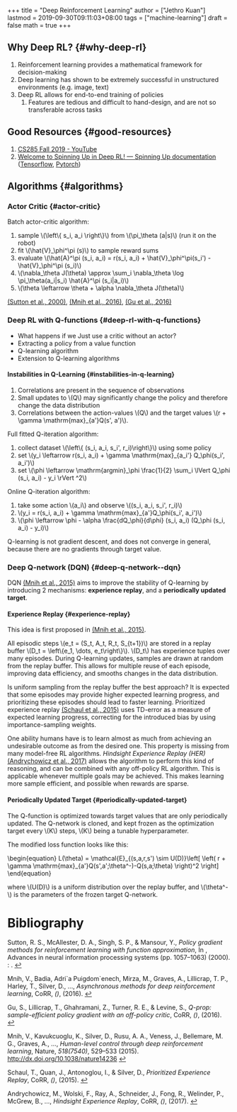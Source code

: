 +++
title = "Deep Reinforcement Learning"
author = ["Jethro Kuan"]
lastmod = 2019-09-30T09:11:03+08:00
tags = ["machine-learning"]
draft = false
math = true
+++

## Why Deep RL? {#why-deep-rl}

1.  Reinforcement learning provides a mathematical framework for decision-making
2.  Deep learning has shown to be extremely successful in unstructured
    environments (e.g. image, text)
3.  Deep RL allows for end-to-end training of policies
    1.  Features are tedious and difficult to hand-design, and are not
        so transferable across tasks


## Good Resources {#good-resources}

1.  [CS285 Fall 2019 - YouTube](https://www.youtube.com/playlist?list=PLkFD6%5F40KJIwhWJpGazJ9VSj9CFMkb79A)
2.  [Welcome to Spinning Up in Deep RL! — Spinning Up documentation](https://spinningup.openai.com/en/latest/)
    ([Tensorflow](https://github.com/openai/spinningup), [Pytorch](https://github.com/kashif/firedup/))


## Algorithms {#algorithms}


### Actor Critic {#actor-critic}

Batch actor-critic algorithm:

1.  sample \\(\left\\{ s\_i, a\_i \right\\}\\) from \\(\pi\_\theta (a|s)\\) (run it
    on the robot)
2.  fit \\(\hat{V}\_\phi^\pi (s)\\) to sample reward sums
3.  evaluate \\(\hat{A}^\pi (s\_i, a\_i) = r(s\_i, a\_i) +
       \hat{V}\_\phi^\pi(s\_i') - \hat{V}\_\phi^\pi (s\_i)\\)
4.  \\(\nabla\_\theta J(\theta) \approx \sum\_i \nabla\_\theta \log
       \pi\_\theta(a\_i|s\_i) \hat{A}^\pi (s\_i|a\_i)\\)
5.  \\(\theta \leftarrow \theta + \alpha \nabla\_\theta J(\theta)\\)

<a id="38c18a560d20d4d8d46b43c7dc375d47" href="#sutton2000policy" title="Sutton, McAllester, Singh \&amp; Mansour, Policy gradient methods for reinforcement learning with function approximation, 1057--1063, in in: {Advances in neural information processing systems}, edited by (2000)">(Sutton et al., 2000)</a><a>, </a><a id="5ee60195703614202558f73eaeb64891" href="#mnih16_async_method_deep_reinf_learn" title="Mnih, Badia, Puigdom\`enech, Mirza, Graves, , Lillicrap, Harley, , Silver \&amp; Kavukcuoglu, Asynchronous Methods for Deep Reinforcement  Learning, {CoRR}, v(), (2016).">(Mnih et al., 2016)</a><a>, </a><a id="23ad5881923885616b0afd34dad9df52" href="#gu16_q_prop" title="Gu, Lillicrap, Ghahramani, Zoubin, Turner \&amp; Levine, Q-Prop: Sample-Efficient Policy Gradient With an  Off-Policy Critic, {CoRR}, v(), (2016).">(Gu et al., 2016)</a>


### Deep RL with Q-functions {#deep-rl-with-q-functions}

-   What happens if we Just use a critic without an actor?
-   Extracting a policy from a value function
-   Q-learning algorithm
-   Extension to Q-learning algorithms


#### Instabilities in Q-Learning {#instabilities-in-q-learning}

1.  Correlations are present in the sequence of observations
2.  Small updates to \\(Q\\) may significantly change the policy and
    therefore change the data distribution
3.  Correlations between the action-values \\(Q\\) and the target values
    \\(r + \gamma \mathrm{max}\_{a'}Q(s', a')\\).

Full fitted Q-iteration algorithm:

1.  collect dataset \\(\left\\{ (s\_i, a\_i, s\_i', r\_i)\right\\}\\) using some
    policy
2.  set \\(y\_i \leftarrow r(s\_i, a\_i) + \gamma \mathrm{max}\_{a\_i'}
       Q\_\phi(s\_i', a\_i')\\)
3.  set \\(\phi \leftarrow \mathrm{argmin}\_\phi \frac{1}{2} \sum\_i \lVert
       Q\_\phi (s\_i, a\_i) - y\_i \rVert ^2\\)

Online Q-iteration algorithm:

1.  take some action \\(a\_i\\) and observe \\((s\_i, a\_i, s\_i', r\_i)\\)
2.  \\(y\_i = r(s\_i, a\_i) + \gamma \mathrm{max}\_{a'}Q\_\phi(s\_i', a\_i')\\)
3.  \\(\phi \leftarrow \phi - \alpha \frac{dQ\_\phi}{d\phi} (s\_i, a\_i)
       (Q\_\phi (s\_i, a\_i) - y\_i)\\)

Q-learning is not gradient descent, and does not converge in general,
because there are no gradients through target value.


### Deep Q-network (DQN) {#deep-q-network--dqn}

DQN <a id="2be9d1740dee0aea772ef29e59e5766a" href="#Mnih_2015" title="Mnih, Kavukcuoglu, Silver, David, Rusu, Veness, , Bellemare, Graves, Riedmiller, Martin, Fidjeland, Ostrovski, Georg \&amp; et, Human-level control through deep reinforcement  learning, {Nature}, v(7540), 529&#8211;533 (2015).">(Mnih et al., 2015)</a> aims to improve the stability of Q-learning by
introducing 2 mechanisms: **experience replay**, and a **periodically
updated target**.


#### Experience Replay {#experience-replay}

This idea is first proposed in <a id="2be9d1740dee0aea772ef29e59e5766a" href="#Mnih_2015" title="Mnih, Kavukcuoglu, Silver, David, Rusu, Veness, , Bellemare, Graves, Riedmiller, Martin, Fidjeland, Ostrovski, Georg \&amp; et, Human-level control through deep reinforcement  learning, {Nature}, v(7540), 529&#8211;533 (2015).">(Mnih et al., 2015)</a>.

All episodic steps \\(e\_t = (S\_t, A\_t, R\_t, S\_{t+1})\\) are stored in a
replay buffer \\(D\_t = \left\\{e\_1, \dots, e\_t\right\\}\\). \\(D\_t\\) has
experience tuples over many episodes. During Q-learning updates,
samples are drawn at random from the replay buffer. This allows for
multiple reuse of each episode, improving data efficiency, and smooths
changes in the data distribution.

Is uniform sampling from the replay buffer the best approach? It is
expected that some episodes may provide higher expected learning
progress, and prioritizing these episodes should lead to faster
learning. Prioritized experience replay
<a id="63b3f3d1a1abcd81f6cfc4a0b95212d0" href="#schaul15_prior_exper_replay" title="Schaul, Quan, Antonoglou, \&amp; Silver, Prioritized Experience Replay, {CoRR}, v(), (2015).">(Schaul et al., 2015)</a> uses TD-error as a measure of
expected learning progress, correcting for the introduced bias by
using importance-sampling weights.

One ability humans have is to learn almost as much from achieving an
undesirable outcome as from the desired one. This property is missing
from many model-free RL algorithms. _Hindsight Experience Replay (HER)_
<a id="338b9415f1be2c4aa207d23394706bb6" href="#andrychowicz17_hinds_exper_replay" title="Andrychowicz, Wolski, Ray, , Schneider, Fong, Welinder, Peter, McGrew, Tobin, Abbeel, Pieter \&amp; Zaremba, Hindsight Experience Replay, {CoRR}, v(), (2017).">(Andrychowicz et al., 2017)</a> allows the algorithm to perform
this kind of reasoning, and can be combined with any off-policy RL
algorithm. This is applicable whenever multiple goals may be achieved.
This makes learning more sample efficient, and possible when rewards
are sparse.


#### Periodically Updated Target {#periodically-updated-target}

The Q-function is optimized towards target values that are only
periodically updated. The Q-network is cloned, and kept frozen as the
optimization target every \\(K\\) steps, \\(K\\) being a tunable
hyperparameter.

The modified loss function looks like this:

\begin{equation}
  L(\theta) = \mathcal{E}\_{(s,a,r,s') \sim U(D)}\left[ \left( r +
      \gamma \mathrm{max}\_{a'}Q(s',a';\theta^-)-Q(s,a;\theta) \right)^2 \right]
\end{equation}

where \\(U(D)\\) is a uniform distribution over the replay buffer, and
\\(\theta^-\\) is the parameters of the frozen target Q-network.

# Bibliography
<a id="sutton2000policy"></a>Sutton, R. S., McAllester, D. A., Singh, S. P., & Mansour, Y., *Policy gradient methods for reinforcement learning with function approximation*, In , Advances in neural information processing systems (pp. 1057–1063) (2000). : . [↩](#38c18a560d20d4d8d46b43c7dc375d47)

<a id="mnih16_async_method_deep_reinf_learn"></a>Mnih, V., Badia, Adri\`a Puigdom\`enech, Mirza, M., Graves, A., Lillicrap, T. P., Harley, T., Silver, D., …, *Asynchronous methods for deep reinforcement learning*, CoRR, *()*,  (2016).  [↩](#5ee60195703614202558f73eaeb64891)

<a id="gu16_q_prop"></a>Gu, S., Lillicrap, T., Ghahramani, Z., Turner, R. E., & Levine, S., *Q-prop: sample-efficient policy gradient with an off-policy critic*, CoRR, *()*,  (2016).  [↩](#23ad5881923885616b0afd34dad9df52)

<a id="Mnih_2015"></a>Mnih, V., Kavukcuoglu, K., Silver, D., Rusu, A. A., Veness, J., Bellemare, M. G., Graves, A., …, *Human-level control through deep reinforcement learning*, Nature, *518(7540)*, 529–533 (2015).  http://dx.doi.org/10.1038/nature14236 [↩](#2be9d1740dee0aea772ef29e59e5766a)

<a id="schaul15_prior_exper_replay"></a>Schaul, T., Quan, J., Antonoglou, I., & Silver, D., *Prioritized Experience Replay*, CoRR, *()*,  (2015).  [↩](#63b3f3d1a1abcd81f6cfc4a0b95212d0)

<a id="andrychowicz17_hinds_exper_replay"></a>Andrychowicz, M., Wolski, F., Ray, A., Schneider, J., Fong, R., Welinder, P., McGrew, B., …, *Hindsight Experience Replay*, CoRR, *()*,  (2017).  [↩](#338b9415f1be2c4aa207d23394706bb6)
